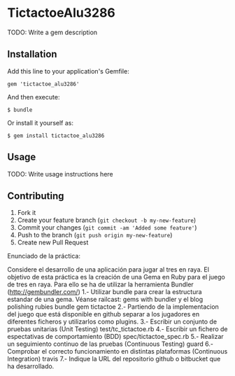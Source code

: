 # TictactoeAlu3286

TODO: Write a gem description

## Installation

Add this line to your application's Gemfile:

    gem 'tictactoe_alu3286'

And then execute:

    $ bundle

Or install it yourself as:

    $ gem install tictactoe_alu3286

## Usage

TODO: Write usage instructions here

## Contributing

1. Fork it
2. Create your feature branch (`git checkout -b my-new-feature`)
3. Commit your changes (`git commit -am 'Added some feature'`)
4. Push to the branch (`git push origin my-new-feature`)
5. Create new Pull Request

Enunciado de la práctica:

Considere el desarrollo de una aplicación para jugar al tres en raya. 
El objetivo de esta práctica es la creación de una Gema en Ruby para el juego de tres en raya. Para ello se ha de utilizar la herramienta Bundler (http://gembundler.com/)
1.- Utilizar bundle para crear la estructura estandar de una gema.
Véanse railcast: gems with bundler y el blog polishing rubies
bundle gem tictactoe
2.- Partiendo de la implementacion del juego que está disponible en github separar a los jugadores en diferentes ficheros y utilizarlos como plugins.
3.- Escribir un conjunto de pruebas unitarias (Unit Testing)
test/tc_tictactoe.rb
4.- Escribir un fichero de espectativas de comportamiento (BDD)
spec/tictactoe_spec.rb
5.- Realizar un seguimiento continuo de las pruebas (Continuous Testing)
guard
6.- Comprobar el correcto funcionamiento en distintas plataformas (Continuous Integration)
travis
7.- Indique la URL del repositorio github o bitbucket que ha desarrollado.